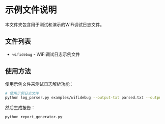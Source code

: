 # 示例文件说明

本文件夹包含用于测试和演示的WiFi调试日志文件。

## 文件列表

- `wifidebug` - WiFi调试日志示例文件

## 使用方法

使用示例文件来测试日志解析功能：

```bash
# 使用示例日志文件
python log_parser.py examples/wifidebug --output-txt parsed.txt --output-json parsed.json
```

然后生成报告：
```bash
python report_generator.py
```
